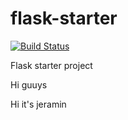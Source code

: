 # flask-starter
[![Build Status](https://travis-ci.org/ikumen/flask-starter.svg?branch=master)](https://travis-ci.org/ikumen/flask-starter)

Flask starter project

Hi guuys

Hi it's jeramin
